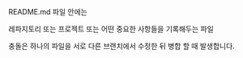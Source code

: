 README.md 파일 안에는

레파지토리 또는 프로젝트 또는 어떤 중요한 사항들을
기록해두는 파일

충돌은 하나의 파일을 서로 다른 브랜치에서 수정한 뒤 병합 할 때 발생합니다.